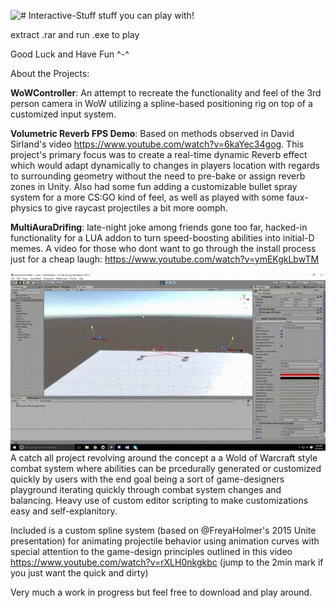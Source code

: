 ![# Interactive-Stuff](https://github.com/deserializeme/Game-Projects/blob/main/gifs/LOZ%20style%20pot%20breaking.gif)
stuff you can play with!

extract .rar and run .exe to play

Good Luck and Have Fun ^-^


About the Projects:

**WoWController**:
An attempt to recreate the functionality and feel of the 3rd person camera in WoW utilizing a spline-based positioning rig on top of a customized input system.

**Volumetric Reverb FPS Demo**:
Based on methods observed in David Sirland's video https://www.youtube.com/watch?v=6kaYec34gog.
This project's primary focus was to create a real-time dynamic Reverb effect which would adapt dynamically to 
changes in players location with regards to surrounding geometry without the need to pre-bake or assign reverb zones in Unity.
Also had some fun adding a customizable bullet spray system for a more CS:GO kind of feel, as well as played with some faux-physics to give raycast projectiles a bit more oomph.

**MultiAuraDrifing**:
late-night joke among friends gone too far, hacked-in functionality for a LUA addon to turn speed-boosting abilities into initial-D memes. A video for those who dont want to go through the install process just for a cheap laugh: https://www.youtube.com/watch?v=ymEKgkLbwTM

![**Combat System**](https://github.com/deserializeme/Game-Projects/blob/main/gifs/Spline%20path%20editor.gif)
A catch all project revolving around the concept a a Wold of Warcraft style combat system where abilities can be prcedurally generated or customized quickly by users with the end goal being a sort of game-designers playground iterating quickly through combat system changes and balancing. Heavy use of custom editor scripting to make customizations easy and self-explanitory.

Included is a custom spline system (based on @FreyaHolmer's 2015 Unite presentation) for animating projectile behavior using animation curves with special attention to the game-design principles outlined in this video https://www.youtube.com/watch?v=rXLH0nkgkbc (jump to the 2min mark if you just want the quick and dirty)

Very much a work in progress but feel free to download and play around.












